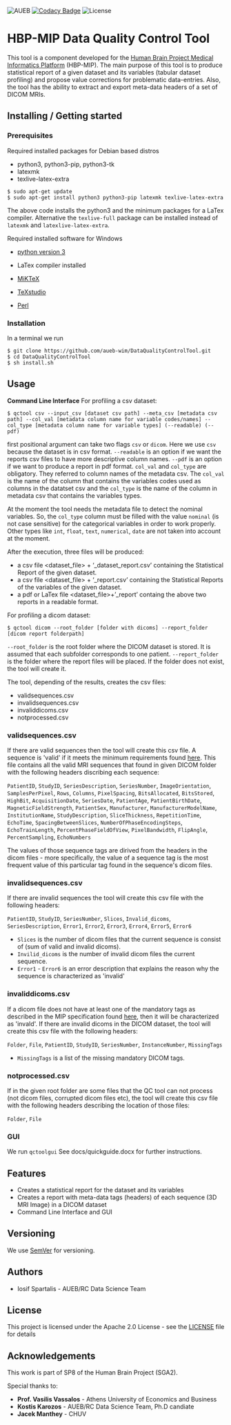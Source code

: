 ![AUEB](https://img.shields.io/badge/AUEB-RC-red.svg) [![Codacy Badge](https://api.codacy.com/project/badge/Grade/c08a182fec11456a8ba98ddeedb9ed4f)](https://www.codacy.com/app/iosifsp/QCtool?utm_source=github.com&amp;utm_medium=referral&amp;utm_content=aueb-wim/QCtool&amp;utm_campaign=Badge_Grade) ![License](https://img.shields.io/badge/license-Apache--2.0-blue.svg)

# HBP-MIP Data Quality Control Tool

This tool is a component developed for the [Human Brain Project Medical Informatics Platform](https://www.humanbrainproject.eu/en/medicine/medical-informatics-platform/) (HBP-MIP). The main purpose of this tool is to produce statistical report of a given dataset and its variables (tabular dataset profiling) and propose value corrections for problematic data-entries. Also, the tool has the ability to extract and export meta-data headers of a set of DICOM MRIs.

## Installing / Getting started

### Prerequisites

Required installed packages for Debian based distros

-   python3, python3-pip, python3-tk
-   latexmk
-   texlive-latex-extra

```shell
$ sudo apt-get update
$ sudo apt-get install python3 python3-pip latexmk texlive-latex-extra
```

The above code installs the python3 and the minimum packages for a LaTex compiler. Alternative the `texlive-full` package can be installed instead of `latexmk` and `latexlive-latex-extra`.  

Required installed software for Windows

-   [python version 3](https://www.python.org/downloads/)

-   LaTex compiler installed
  -   [MiKTeX](https://miktex.org/download)
  -   [TeXstudio](https://www.texstudio.org/)
-   [Perl](https://www.perl.org/get.html)

### Installation

In a terminal we run

```shell
$ git clone https://github.com/aueb-wim/DataQualityControlTool.git
$ cd DataQualityControlTool
$ sh install.sh
```

## Usage

**Command Line Interface**
For profiling a csv dataset:

``` shell 
$ qctool csv --input_csv [dataset csv path] --meta_csv [metadata csv path] --col_val [metadata column name for variable codes/names] --col_type [metadata column name for variable types] (--readable) (--pdf)
```

first positional argument can take two flags `csv` or `dicom`. Here we use `csv` because the dataset is in csv format. 
`--readable` is an option if we want the reports csv files to have more descriptive column names.
`--pdf` is an option if we want to produce a report in pdf format. 
`col_val` and `col_type` are obligatory. They referred to column names of the metadata csv. The `col_val` is the name of the column that contains the variables codes used as columns in the datatset csv and the `col_type` is the name of the column in metadata csv that contains the variables types. 

At  the moment the tool needs the metadata file to detect the nominal variables. So, the `col_type` column must be filled with the value `nominal` (is not case sensitive)  for the categorical variables in order to work properly. Other types like `int`, `float`, `text`, `numerical`, `date` are not taken into account at the moment. 

After the execution, three files will be produced:

-   a csv file <dataset_file> + ‘_dataset_report.csv’ containing the Statistical Report of the given dataset.
-   a csv file <dataset_file> + ‘_report.csv’ containing the Statistical Reports of the variables of the given dataset.
-   a pdf or LaTex file <dataset_file>+’_report’ containg the above two reports in a readable format.

For profiling a dicom dataset:

``` shell
$ qctool dicom --root_folder [folder with dicoms] --report_folder [dicom report folderpath]
```

`--root_folder` is the root folder where the DICOM dataset is stored. It is assumed that each subfolder corresponds to one patient.
`--report_folder` is the folder where the report files will be placed. If the folder does not exist, the tool will create it.

The tool, depending of the results, creates the csv files:

-   validsequences.csv
-   invalidsequences.csv
-   invaliddicoms.csv
-   notprocessed.csv

### validsequences.csv

If there are valid sequences then the tool will create this csv file. A sequence is 'valid' if it meets the minimum requirements found [here](https://hbpmedical.github.io/deployment/data/). This file contains all the valid MRI sequences that found in given DICOM folder with the following headers discribing each sequence:

`PatientID`, `StudyID`, `SeriesDescription`, `SeriesNumber`, `ImageOrientation`, `SamplesPerPixel`, `Rows`, `Columns`,
`PixelSpacing`, `BitsAllocated`, `BitsStored`, `HighBit`, `AcquisitionDate`, `SeriesDate`, `PatientAge`, `PatientBirthDate`,
`MagneticFieldStrength`, `PatientSex`, `Manufacturer`, `ManufacturerModelName`, `InstitutionName`, `StudyDescription`,
`SliceThickness`, `RepetitionTime`, `EchoTime`, `SpacingBetweenSlices`, `NumberOfPhaseEncodingSteps`, `EchoTrainLength`,
`PercentPhaseFieldOfView`, `PixelBandwidth`, `FlipAngle`, `PercentSampling`, `EchoNumbers`

The values of those sequence tags are dirived from the headers in the  dicom files - more specifically, the value of a sequence tag is the most frequent value of this particular tag found in the sequence's dicom files.

### invalidsequences.csv

If there are invalid sequences the tool will create this csv file with the following headers:

`PatientID`, `StudyID`, `SeriesNumber`, `Slices`, `Invalid_dicoms`, `SeriesDescription`, `Error1`, `Error2`, `Error3`, `Error4`, `Error5`, `Error6`

-   `Slices` is the number of dicom files that the current sequence is consist of (sum of valid and invalid dicoms).
-   `Invilid_dicoms` is the number of invalid dicom files the current sequence.  
-   `Error1` - `Error6` is an error description that explains the reason why the sequence is characterized as 'invalid'

### invaliddicoms.csv

If a dicom file does not have at least one of the mandatory tags as described in the MIP specification found [here](https://hbpmedical.github.io/deployment/data/), then it will be characterized as 'invald'.
If there are invalid dicoms in the DICOM dataset, the tool will create this csv file with the following headers:

`Folder`, `File`, `PatientID`, `StudyID`, `SeriesNumber`, `InstanceNumber`, `MissingTags`

-   `MissingTags` is a list of the missing mandatory DICOM tags.

### notprocessed.csv

If in the given root folder are some files that the QC tool can not process (not dicom files, corrupted dicom files etc), the tool will create this csv file with the following headers describing the location of those files:

`Folder`, `File`

### GUI

We run `qctoolgui`
See docs/quickguide.docx for further instructions.

## Features

-   Creates a statistical report for the dataset and its variables 
-   Creates a report with meta-data tags (headers) of each sequence (3D MRI Image) in a DICOM dataset
-   Command Line Interface and GUI

## Versioning

We use [SemVer](http://semver.org/) for versioning.

## Authors

-   Iosif Spartalis - AUEB/RC Data Science Team

## License

This project is licensed under the Apache 2.0 License - see the [LICENSE](LICENSE) file for details

## Acknowledgements

This work is part of SP8 of the Human Brain Project (SGA2).

Special thanks to:

-   **Prof. Vasilis Vassalos** - Athens University of Economics and Business
-   **Kostis Karozos** - AUEB/RC Data Science Team, Ph.D candiate
-   **Jacek Manthey** - CHUV
